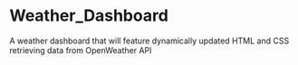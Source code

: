 # Weather_Dashboard
A weather dashboard that will feature dynamically updated HTML and CSS retrieving data from OpenWeather API
